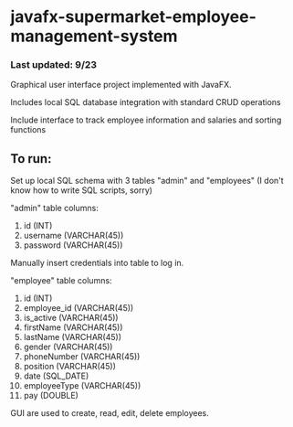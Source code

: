# javafx-supermarket-employee-management-system

### Last updated: 9/23

Graphical user interface project implemented with JavaFX.

Includes local SQL database integration with standard CRUD operations

Include interface to track employee information and salaries and sorting functions

## To run:
Set up local SQL schema with 3 tables "admin" and "employees" (I don't know how to write SQL scripts, sorry)

"admin" table columns: 
1. id (INT)
2. username (VARCHAR(45))
3. password (VARCHAR(45))

Manually insert credentials into table to log in.

"employee" table columns: 
1. id (INT)
2. employee_id (VARCHAR(45))
3. is_active (VARCHAR(45))
4. firstName (VARCHAR(45))
5. lastName (VARCHAR(45))
6. gender (VARCHAR(45))
7. phoneNumber (VARCHAR(45))
8. position (VARCHAR(45))
9. date (SQL_DATE)
10. employeeType (VARCHAR(45))
11. pay (DOUBLE)
    
GUI are used to create, read, edit, delete employees.
